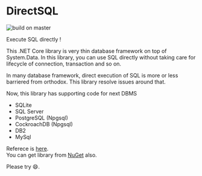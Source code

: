 # DirectSQL
![build on master](https://7k8m.visualstudio.com/DirectSQL/_apis/build/status/DirectSQL-.NET-CI)

Execute SQL directly !

This .NET Core library is very thin database framework on top of System.Data.
In this library, you can use SQL directly without taking care for lifecycle of connection, transaction and so on.

In many database framework, direct execution of SQL is more or less barriered from orthodox.
This library resolve issues around that.

Now, this library has supporting code for next DBMS
* SQLite
* SQL Server
* PostgreSQL (Npgsql)
* CockroachDB (Npgsql)
* DB2
* MySql

Referece is [here](https://7k8m.github.io/DirectSQL.Document/doc/api/index.html).<br/>
You can get library from [NuGet](https://www.nuget.org/packages/DirectSQL/) also.

Please try :smile:.
